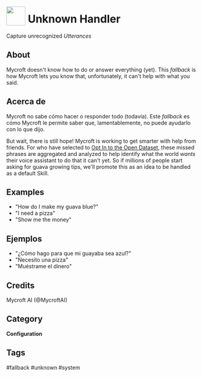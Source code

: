 # <img src='https://raw.githack.com/FortAwesome/Font-Awesome/master/svgs/solid/question.svg' card_color='#22a7f0' width='50' height='50' style='vertical-align:bottom'/> Unknown Handler
Capture unrecognized _Utterances_

## About
Mycroft doesn't know how to do or answer everything (yet).  This _fallback_ is how Mycroft lets you know that, unfortunately, it can't help with what you said.

## Acerca de
Mycroft no sabe cómo hacer o responder todo (todavía). Este _fallback_ es cómo Mycroft le permite saber que, lamentablemente, no puede ayudarlo con lo que dijo.

But wait, there is still hope!  Mycroft is working to get smarter with help from friends.  For who have selected to [Opt In to the Open Dataset](https://home.mycroft.ai/#/setting/basic#opendataset), these missed phrases are aggregated and analyzed to help identify what the world _wants_ their voice assistant to do that it can't yet.  So if millions of people start asking for guava growing tips, we'll promote this as an idea to be handled as a default Skill.

## Examples
* "How do I make my guava blue?"
* "I need a pizza"
* "Show me the money"

## Ejemplos
* "¿Cómo hago para que mi guayaba sea azul?"
* "Necesito una pizza"
* "Muéstrame el dinero"

## Credits
Mycroft AI (@MycroftAI)

## Category
**Configuration**

## Tags
#fallback
#unknown
#system
